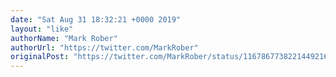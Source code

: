```yaml
---
date: "Sat Aug 31 18:32:21 +0000 2019"
layout: "like"
authorName: "Mark Rober"
authorUrl: "https://twitter.com/MarkRober"
originalPost: "https://twitter.com/MarkRober/status/1167867738221449216"
---
```

